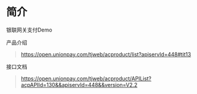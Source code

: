 # 简介

银联网关支付Demo

产品介绍
> https://open.unionpay.com/tjweb/acproduct/list?apiservId=448#tit13

接口文档 
> https://open.unionpay.com/tjweb/acproduct/APIList?acpAPIId=130&&apiservId=448&&version=V2.2
